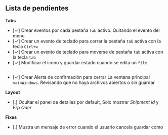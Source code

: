## Lista de pendientes

**Tabs**

- [✓] Crear eventos por cada pestaña `tab` activo. Quitando el evento del menu
- [✓] Crear un evento de teclado para cerrar la pestaña `tab` activa con la tecla `Ctrl+w`
- [✓] Crear un evento de teclado para moverse de pestaña `tab` activa con la tecla `tab`
- [✓] Modificar el icono y guardar estado cuando se edita un `file`

##

- [✓] Crear Alerta de confirmación para cerrar La ventana principal `mainWindows`. Revisando que no haya archivos abiertos o sin guardar

**Layout**

- [.] Ocultar el panel de detalles por default, Solo mostrar _Shipment id_ y _Erp Oder_

**Fixes**

- [.] Mustra un mensaje de error cuando el usuario cancela guardar como
